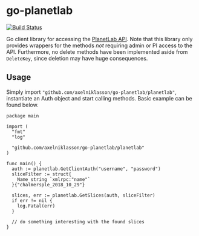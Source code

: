 # go-planetlab
[![Build Status](https://travis-ci.org/axelniklasson/go-planetlab.svg?branch=dev)](https://travis-ci.org/axelniklasson/go-planetlab)


Go client library for accessing the [PlanetLab API](https://www.planet-lab.org/doc/plc_api). Note that this library only provides wrappers for the methods *not* requiring admin or PI access to the API. Furthermore, no delete methods have been implemented aside from `DeleteKey`, since deletion may have huge consequences.

## Usage
Simply import `"github.com/axelniklasson/go-planetlab/planetlab"`, instantiate an Auth object and start calling methods. Basic example can be found below.

```golang
package main

import (
  "fmt"
  "log"

  "github.com/axelniklasson/go-planetlab/planetlab"
)

func main() {
  auth := planetlab.GetClientAuth("username", "password")
  sliceFilter := struct{
    Name string `xmlrpc:"name"`  
  }{"chalmersple_2018_10_29"}

  slices, err := planetlab.GetSlices(auth, sliceFilter)
  if err != nil {
    log.Fatal(err)
  }

  // do something interesting with the found slices
}

```
